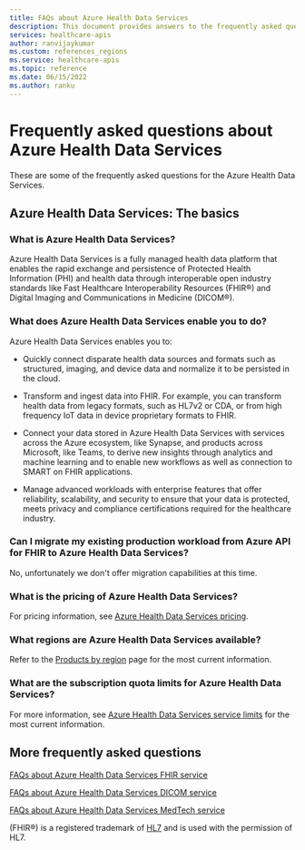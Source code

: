 ```yaml
---
title: FAQs about Azure Health Data Services
description: This document provides answers to the frequently asked questions about Azure Health Data Services.
services: healthcare-apis
author: ranvijaykumar
ms.custom: references_regions
ms.service: healthcare-apis
ms.topic: reference
ms.date: 06/15/2022
ms.author: ranku
---
```


# Frequently asked questions about Azure Health Data Services

These are some of the frequently asked questions for the Azure Health Data Services.

## Azure Health Data Services: The basics

### What is Azure Health Data Services?

Azure Health Data Services is a fully managed health data platform that enables the rapid exchange and persistence of Protected Health Information (PHI) and health data through interoperable open industry standards like Fast Healthcare Interoperability Resources (FHIR®) and Digital Imaging and Communications in Medicine (DICOM®).

### What does Azure Health Data Services enable you to do?

Azure Health Data Services enables you to:

* Quickly connect disparate health data sources and formats such as structured, imaging, and device data and normalize it to be persisted in the cloud.

* Transform and ingest data into FHIR. For example, you can transform health data from legacy formats, such as HL7v2 or CDA, or from high frequency IoT data in device proprietary formats to FHIR.

* Connect your data stored in Azure Health Data Services with services across the Azure ecosystem, like Synapse, and products across Microsoft, like Teams, to derive new insights through analytics and machine learning and to enable new workflows as well as connection to SMART on FHIR applications.

* Manage advanced workloads with enterprise features that offer reliability, scalability, and security to ensure that your data is protected, meets privacy and compliance certifications required for the healthcare industry.

### Can I migrate my existing production workload from Azure API for FHIR to Azure Health Data Services?

No, unfortunately we don't offer migration capabilities at this time.

### What is the pricing of Azure Health Data Services?

For pricing information, see [Azure Health Data Services pricing](https://azure.microsoft.com/pricing/details/health-data-services/).

### What regions are Azure Health Data Services available?

Refer to the [Products by region](https://azure.microsoft.com/global-infrastructure/services/?products=azure-api-for-fhir) page for the most current information.

### What are the subscription quota limits for Azure Health Data Services?

For more information, see [Azure Health Data Services service limits](../azure-resource-manager/management/azure-subscription-service-limits.md#azure-health-data-services) for the most current information.

## More frequently asked questions

[FAQs about Azure Health Data Services FHIR service](./fhir/fhir-faq.md)

[FAQs about Azure Health Data Services DICOM service](./dicom/dicom-services-faqs.yml)

[FAQs about Azure Health Data Services MedTech service](./iot/iot-connector-faqs.md)

(FHIR&#174;) is a registered trademark of [HL7](https://hl7.org/fhir/) and is used with the permission of HL7.